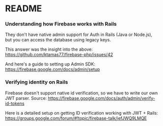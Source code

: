 # README

### Understanding how Firebase works with Rails
They don't have native admin support for Auth in Rails (Java or Node.js), but you can access the database using legacy keys.

This answer was the insight into the above: https://github.com/ktamas77/firebase-php/issues/42

And here's a guide to setting up Admin SDK: https://firebase.google.com/docs/admin/setup

### Verifying identity on Rails
Firebase doesn't support native id verification, so we have to write our own
JWT parser. Source: https://firebase.google.com/docs/auth/admin/verify-id-tokens

Here is a detailed setup on getting ID verification working with JWT + Rails:
https://groups.google.com/forum/#!topic/firebase-talk/iefJWQ9LMQE
